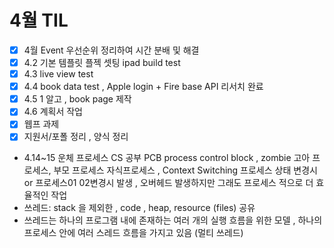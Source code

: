 # 4월 TIL
- [x] 4월 Event 우선순위 정리하여 시간 분배 및 해결
- [x] 4.2 기본 템플릿 플젝 셋팅 ipad build test
- [x] 4.3 live view test
- [x] 4.4 book data test , Apple login + Fire base API 리서치 완료
- [x] 4.5 1 알고 , book page 제작
- [x] 4.6 계획서 작업
- [x] 웹프 과제
- [x] 지원서/포폴 정리 , 양식 정리
- 4.14~15 운체 프로세스 CS 공부 PCB process control block , zombie 고아 프로세스, 부모 프로세스 자식프로세스 , Context Switching 프로세스 상태 변경시 or 프로세스01 02변경시 발생 , 오버헤드 발생하지만 그래도 프로세스 적으로 더 효율적인 작업
- 쓰레드: stack 을 제외한 , code , heap, resource (files) 공유
- 쓰레드는 하나의 프로그램 내에 존재하는 여러 개의 실행 흐름을 위한 모델 , 하나의 프로세스 안에 여러 스레드 흐름을 가지고 있음 (멀티 쓰레드)

